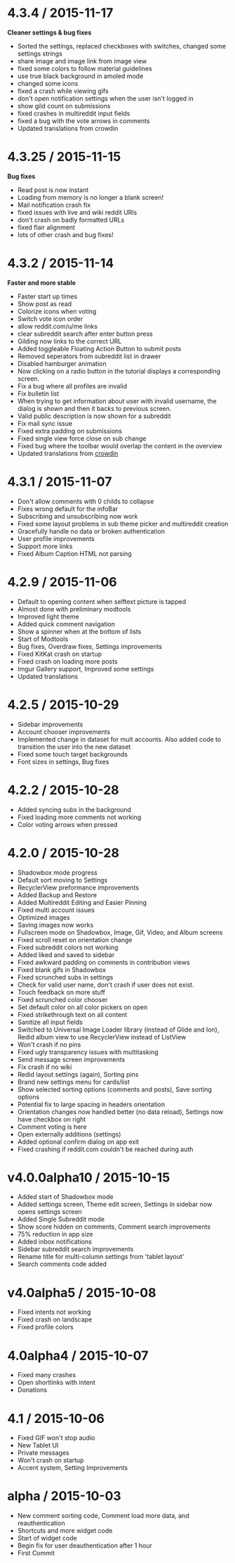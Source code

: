4.3.4 / 2015-11-17
==================
**Cleaner settings & bug fixes**
* Sorted the settings, replaced checkboxes with switches, changed some settings strings
* share image and image link from image view
* fixed some colors to follow material guidelines
* use true black background in amoled mode
* changed some icons
* fixed a crash while viewing gifs
* don't open notification settings when the user isn't logged in
* show gild count on submissions
* fixed crashes in multireddit input fields
* fixed a bug with the vote arrows in comments
* Updated translations from crowdin

4.3.25 / 2015-11-15
==================
**Bug fixes**
* Read post is now instant
* Loading from memory is no longer a blank screen!
* Mail notification crash fix
* fixed issues with live and wiki reddit URls
* don't crash on badly formatted URLs
* fixed flair alignment
* lots of other crash and bug fixes!

4.3.2 / 2015-11-14
==================
**Faster and more stable**
  * Faster start up times
  * Show post as read  
  * Colorize icons when voting
  * Switch vote icon order
  * allow reddit.com/u/me links
  * clear subreddit search after enter button press
  * Gilding now links to the correct URL
  * Added toggleable Floating Action Button to submit posts
  * Removed seperators from subreddit list in drawer
  * Disabled hamburger animation
  * Now clicking on a radio button in the tutorial displays a corresponding screen.
  * Fix a bug where all profiles are invalid
  * Fix bulletin list
  * When trying to get information about user with invalid username, the dialog is shown and then it backs to previous screen.
  * Valid public description is now shown for a subreddit
  * Fix mail sync issue
  * Fixed extra padding on submissions
  * Fixed single view force close on sub change
  * Fixed bug where the toolbar would overlap the content in the overview 
  * Updated translations from [crowdin](https://crowdin.com/project/slide-for-reddit)

4.3.1 / 2015-11-07
==================

  * Don't allow comments with 0 childs to collapse
  * Fixes wrong default for the infoBar
  * Subscribing and unsubscribing now work
  * Fixed some layout problems in sub theme picker and multireddit creation
  * Gracefully handle no data or broken authentication
  * User profile improvements
  * Support more links
  * Fixed Album Caption HTML not parsing

4.2.9 / 2015-11-06
==================

  * Default to opening content when selftext picture is tapped
  * Almost done with preliminary modtools
  * Improved light theme
  * Added quick comment navigation
  * Show a spinner when at the bottom of lists
  * Start of Modtools
  * Bug fixes, Overdraw fixes, Settings improvements
  * Fixed KitKat crash on startup
  * Fixed crash on loading more posts
  * Imgur Gallery support, Improved some settings
  * Updated translations

4.2.5 / 2015-10-29
==================

  * Sidebar improvements
  * Account chooser improvements
  * Implemented change in dataset for mult accounts. Also added code to transition the user into the new dataset
  * Fixed some touch target backgrounds
  * Font sizes in settings, Bug fixes

4.2.2 / 2015-10-28
==================

  * Added syncing subs in the background
  * Fixed loading more comments not working
  * Color voting arrows when pressed

4.2.0 / 2015-10-28
==================

  * Shadowbox mode progress
  * Default sort moving to Settings
  * RecyclerView preformance improvements
  * Added Backup and Restore
  * Added Multireddit Editing and Easier Pinning
  * Fixed multi account issues
  * Optimized images
  * Saving images now works
  * Fullscreen mode on Shadowbox, Image, Gif, Video, and Album screens
  * Fixed scroll reset on orientation change
  * Fixed subreddit colors not working
  * Added liked and saved to sidebar
  * Fixed awkward padding on comments in contribution views
  * Fixed blank gifs in Shadowbox
  * Fixed scrunched subs in settings
  * Check for valid user name, don't crash if user does not exist.
  * Touch feedback on more stuff
  * Fixed scrunched color chooser
  * Set default color on all color pickers on open
  * Fixed strikethrough text on all content
  * Sanitize all input fields
  * Switched to Universal Image Loader library (instead of Glide and Ion), Redid album view to use RecyclerView instead of ListView
  * Won't crash if no pins
  * Fixed ugly transparency issues with multitasking
  * Send message screen improvements
  * Fix crash if no wiki
  * Redid layout settings (again), Sorting pins
  * Brand new settings menu for cards/list
  * Show selected sorting options (comments and posts), Save sorting options
  * Potential fix to large spacing in headers orientation
  * Orientation changes now handled better (no data reload), Settings now have checkbox on right
  * Comment voting is here
  * Open externally additions (settings)
  * Added optional confirm dialog on app exit
  * Fixed crashing if reddit.com couldn't be reached during auth

v4.0.0alpha10 / 2015-10-15
==========================

  * Added start of Shadowbox mode
  * Added settings screen, Theme edit screen, Settings in sidebar now opens settings screen
  * Added Single Subreddit mode
  * Show score hidden on comments, Comment search improvements
  * 75% reduction in app size
  * Added inbox notifications
  * Sidebar subreddit search improvements
  * Rename title for multi-column settings from 'tablet layout'
  * Search comments code added


v4.0alpha5 / 2015-10-08
=======================

  * Fixed intents not working
  * Fixed crash on landscape
  * Fixed profile colors

4.0alpha4 / 2015-10-07
======================

  * Fixed many crashes
  * Open shortlinks with intent
  * Donations

4.1 / 2015-10-06
================

  * Fixed GIF won't stop audio
  * New Tablet UI
  * Private messages
  * Won't crash on startup
  * Accent system, Setting Improvements

alpha / 2015-10-03
==================

  * New comment sorting code, Comment load more data, and reauthentication
  * Shortcuts and more widget code
  * Start of widget code
  * Begin fix for user deauthentication after 1 hour
  * First Commit
